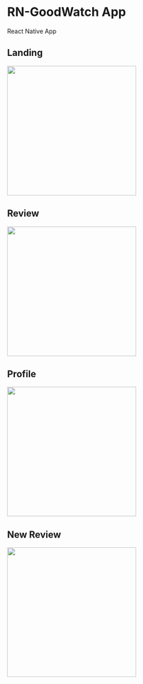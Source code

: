 # RN-GoodWatch App

React Native App

## Landing

<img width="300px" src="https://github.com/scapigliata/RN-Example/blob/master/assets/Landing.png" />

## Review

<img width="300px" src="https://github.com/scapigliata/RN-Example/blob/master/assets/Review.png" />

## Profile

<img width="300px" src="https://github.com/scapigliata/RN-Example/blob/master/assets/Profile.png" />

## New Review

<img width="300px" src="https://github.com/scapigliata/RN-Example/blob/master/assets/NewReview.png" />
